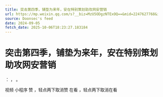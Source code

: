 ```yaml
---
title: 突击第四季，铺垫为来年，安在特别策划助攻网安营销
url: https://mp.weixin.qq.com/s?__biz=MzU5ODgzNTExOQ==&mid=2247627768&idx=1&sn=f5ab2886e2ab3e66daa754a628274eda
source: Doonsec's feed
date: 2024-09-05
fetch_date: 2025-10-06T18:23:27.183184
---
```


# 突击第四季，铺垫为来年，安在特别策划助攻网安营销

：
，
。

视频
小程序
赞
，轻点两下取消赞
在看
，轻点两下取消在看
